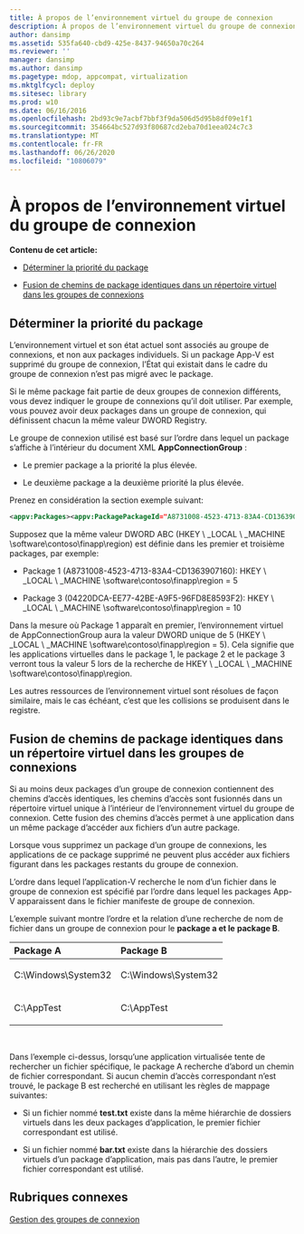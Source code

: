 ```yaml
---
title: À propos de l’environnement virtuel du groupe de connexion
description: À propos de l’environnement virtuel du groupe de connexion
author: dansimp
ms.assetid: 535fa640-cbd9-425e-8437-94650a70c264
ms.reviewer: ''
manager: dansimp
ms.author: dansimp
ms.pagetype: mdop, appcompat, virtualization
ms.mktglfcycl: deploy
ms.sitesec: library
ms.prod: w10
ms.date: 06/16/2016
ms.openlocfilehash: 2bd93c9e7acbf7bbf3f9da506d5d95b8df09e1f1
ms.sourcegitcommit: 354664bc527d93f80687cd2eba70d1eea024c7c3
ms.translationtype: MT
ms.contentlocale: fr-FR
ms.lasthandoff: 06/26/2020
ms.locfileid: "10806079"
---
```

# À propos de l’environnement virtuel du groupe de connexion


**Contenu de cet article:**

-   [Déterminer la priorité du package](#bkmk-pkg-priority-deter)

-   [Fusion de chemins de package identiques dans un répertoire virtuel dans les groupes de connexions](#bkmk-merged-root-ve-exp)

## <a href="" id="bkmk-pkg-priority-deter"></a>Déterminer la priorité du package


L’environnement virtuel et son état actuel sont associés au groupe de connexions, et non aux packages individuels. Si un package App-V est supprimé du groupe de connexion, l’État qui existait dans le cadre du groupe de connexion n’est pas migré avec le package.

Si le même package fait partie de deux groupes de connexion différents, vous devez indiquer le groupe de connexions qu’il doit utiliser. Par exemple, vous pouvez avoir deux packages dans un groupe de connexion, qui définissent chacun la même valeur DWORD Registry.

Le groupe de connexion utilisé est basé sur l’ordre dans lequel un package s’affiche à l’intérieur du document XML **AppConnectionGroup** :

-   Le premier package a la priorité la plus élevée.

-   Le deuxième package a la deuxième priorité la plus élevée.

Prenez en considération la section exemple suivant:

```xml
<appv:Packages><appv:PackagePackageId="A8731008-4523-4713-83A4-CD1363907160"VersionId="E889951B-7F30-418B-A69C-B37283BC0DB9"/><appv:PackagePackageId="1DC709C8-309F-4AB4-BD47-F75926D04276"VersionId="01F1943B-C778-40AD-BFAD-AC34A695DF3C"/><appv:PackagePackageId="04220DCA-EE77-42BE-A9F5-96FD8E8593F2"VersionId="E15EFFE9-043D-4C01-BC52-AD2BD1E8BAFA"/></appv:Packages>
```

Supposez que la même valeur DWORD ABC (HKEY \ _LOCAL \ _MACHINE \\software\\contoso\\finapp\\region) est définie dans les premier et troisième packages, par exemple:

-   Package 1 (A8731008-4523-4713-83A4-CD1363907160): HKEY \ _LOCAL \ _MACHINE \\software\\contoso\\finapp\\region = 5

-   Package 3 (04220DCA-EE77-42BE-A9F5-96FD8E8593F2): HKEY \ _LOCAL \ _MACHINE \\software\\contoso\\finapp\\region = 10

Dans la mesure où Package 1 apparaît en premier, l’environnement virtuel de AppConnectionGroup aura la valeur DWORD unique de 5 (HKEY \ _LOCAL \ _MACHINE \\software\\contoso\\finapp\\region = 5). Cela signifie que les applications virtuelles dans le package 1, le package 2 et le package 3 verront tous la valeur 5 lors de la recherche de HKEY \ _LOCAL \ _MACHINE \\software\\contoso\\finapp\\region.

Les autres ressources de l’environnement virtuel sont résolues de façon similaire, mais le cas échéant, c’est que les collisions se produisent dans le registre.

## <a href="" id="bkmk-merged-root-ve-exp"></a>Fusion de chemins de package identiques dans un répertoire virtuel dans les groupes de connexions


Si au moins deux packages d’un groupe de connexion contiennent des chemins d’accès identiques, les chemins d’accès sont fusionnés dans un répertoire virtuel unique à l’intérieur de l’environnement virtuel du groupe de connexion. Cette fusion des chemins d’accès permet à une application dans un même package d’accéder aux fichiers d’un autre package.

Lorsque vous supprimez un package d’un groupe de connexions, les applications de ce package supprimé ne peuvent plus accéder aux fichiers figurant dans les packages restants du groupe de connexion.

L’ordre dans lequel l’application-V recherche le nom d’un fichier dans le groupe de connexion est spécifié par l’ordre dans lequel les packages App-V apparaissent dans le fichier manifeste de groupe de connexion.

L’exemple suivant montre l’ordre et la relation d’une recherche de nom de fichier dans un groupe de connexion pour le **package a et le** **package B**.

<table>
<colgroup>
<col width="50%" />
<col width="50%" />
</colgroup>
<thead>
<tr class="header">
<th align="left">Package A</th>
<th align="left">Package B</th>
</tr>
</thead>
<tbody>
<tr class="odd">
<td align="left"><p>C:\Windows\System32</p></td>
<td align="left"><p>C:\Windows\System32</p></td>
</tr>
<tr class="even">
<td align="left"><p>C:\AppTest</p></td>
<td align="left"><p>C:\AppTest</p></td>
</tr>
</tbody>
</table>

 

Dans l’exemple ci-dessus, lorsqu’une application virtualisée tente de rechercher un fichier spécifique, le package A recherche d’abord un chemin de fichier correspondant. Si aucun chemin d’accès correspondant n’est trouvé, le package B est recherché en utilisant les règles de mappage suivantes:

-   Si un fichier nommé **test.txt** existe dans la même hiérarchie de dossiers virtuels dans les deux packages d’application, le premier fichier correspondant est utilisé.

-   Si un fichier nommé **bar.txt** existe dans la hiérarchie des dossiers virtuels d’un package d’application, mais pas dans l’autre, le premier fichier correspondant est utilisé.






## Rubriques connexes


[Gestion des groupes de connexion](managing-connection-groups.md)

 

 





